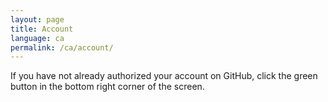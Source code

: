 ```yaml
---
layout: page
title: Account
language: ca
permalink: /ca/account/
---
```


If you have not already authorized your account on GitHub, click the green button in the bottom right corner of the screen. 

